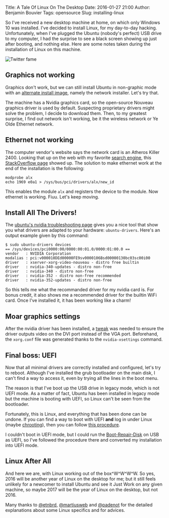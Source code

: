 Title: A Tale Of Linux On The Desktop
Date: 2016-01-27 21:00
Author: Benjamin Bouvier
Tags: opensource
Slug: installing-linux

So I've received a new desktop machine at home, on which only
Windows 10 was installed. I've decided to install Linux, for my day-to-day
hacking.  Unfortunately, when I've plugged the Ubuntu (nobody's perfect) USB
drive to my computer, I had the surprise to see a black screen showing up just
after booting, and nothing else. Here are some notes taken during the
installation of Linux on this machine.

![Twitter fame]({filename}/images/installing-linux-twitter.png)

## Graphics not working

Graphics don't work, but we can still install Ubuntu in non-graphic mode
with an [alternate install
image](http://www.ubuntu.com/download/alternative-downloads), namely the
network installer. Let's try that.

The machine has a Nvidia graphics card, so the open-source Nouveau graphics
driver is used by default. Suspecting proprietary drivers might solve the
problem, I decide to download them. Then, to my greatest surprise, I find out
network isn't working, be it the wireless network or Ye Olde Ethernet network.

## Ethernet not working

The computer vendor's website says the network card is an Atheros Killer 2400.
Looking that up on the web with my favorite [search
engine](https://duckduckgo.com), this [StackOverflow
page](http://askubuntu.com/questions/670347/is-there-any-way-to-install-atheros-e2400-drivers)
showed up. The solution to make ethernet work at the end of the installation is
the following:

    modprobe alx
    echo 1969 e0a1 > /sys/bus/pci/drivers/alx/new_id

This enables the module `alx` and registers the device to the module. Now
ethernet is working. Fiuu. Let's keep moving.

## Install All The Drivers!

The [ubuntu's nvidia troubleshooting
page](https://help.ubuntu.com/community/BinaryDriverHowto/Nvidia) gives you a
nice tool that show you what drivers are adapted to your hardware:
`ubuntu-drivers`. Here's an output example given by this command:

    $ sudo ubuntu-drivers devices
    == /sys/devices/pci0000:00/0000:00:01.0/0000:01:00.0 ==
    vendor   : NVIDIA Corporation
    modalias : pci:v000010DEd00000FE9sv0000106Bsd00000130bc03sc00i00
    driver   : xserver-xorg-video-nouveau - distro free builtin
    driver   : nvidia-340-updates - distro non-free
    driver   : nvidia-340 - distro non-free
    driver   : nvidia-352 - distro non-free recommended
    driver   : nvidia-352-updates - distro non-free

So this tells me what the recommanded driver for my nvidia card is. For bonus
credit, it also shows me a recommended driver for the builtin WiFi card. Once
I've installed it, it has been working like a charm!

## Moar graphics settings

After the nvidia driver has been installed, a
[tweak](https://help.ubuntu.com/community/BinaryDriverHowto/Nvidia#Screen_Blanks.2FMonitor_Turns_Off)
was needed to ensure the driver outputs video on the DVI port instead of the
VGA port. Beforehand, the `xorg.conf` file was generated thanks to the
`nvidia-xsettings` command.

## Final boss: UEFI

Now that all minimal drivers are correctly installed and configured, let's try
to reboot. Although I've installed the grub bootloader on the main disk, I
can't find a way to access it, even by trying all the lines in the boot menu.

The reason is that I've boot up the USB drive in legacy mode, which is not UEFI
mode. As a matter of fact, Ubuntu has been installed in legacy mode but the
machine is booting with UEFI, so Linux can't be seen from the bootloader.

Fortunately, this is Linux, and everything that has been done can be undone. If
you can find a way to boot with UEFI **and** log in under Linux (maybe
[chrooting](https://help.ubuntu.com/community/BasicChroot)), then you can
follow [this
procedure](https://help.ubuntu.com/community/UEFI#Converting_Ubuntu_into_UEFI_mode).

I couldn't boot in UEFI mode, but I could run the
[Boot-Repair-Disk](http://sourceforge.net/p/boot-repair-cd/home/Home/) on USB
as UEFI, so I've followed the procedure there and converted my installation
into UEFI mode.

## Linux After All

And here we are, with Linux working out of the box^W^W^W^W. So yes, 2016 will
be another year of Linux on the desktop for me; but it still feels unlikely for
a newcomer to install Ubuntu and see it Just Work on any given machine, so
maybe 2017 will be the year of Linux on the desktop, but not 2016.

Many thanks to [@etnbrd](https://twitter.com/etnbrd),
[@martiusweb](https://twitter.com/martiusweb/) and
[@padenot](https://twitter.com/padenot) for the detailed explanations about
some Linux specifics and for advices.

